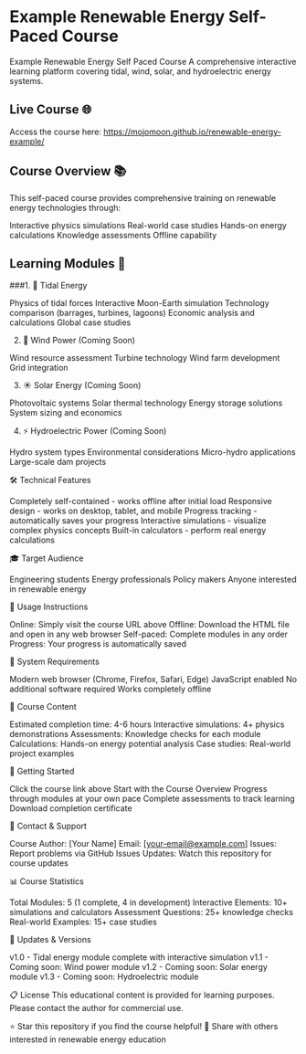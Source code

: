 # Example Renewable Energy Self-Paced Course

Example Renewable Energy Self Paced Course
A comprehensive interactive learning platform covering tidal, wind, solar, and hydroelectric energy systems.

## Live Course 🌐
Access the course here: https://mojomoon.github.io/renewable-energy-example/

## Course Overview 📚
This self-paced course provides comprehensive training on renewable energy technologies through:

Interactive physics simulations
Real-world case studies
Hands-on energy calculations
Knowledge assessments
Offline capability

## Learning Modules 🎯
###1. 🌊 Tidal Energy

Physics of tidal forces
Interactive Moon-Earth simulation
Technology comparison (barrages, turbines, lagoons)
Economic analysis and calculations
Global case studies

2. 💨 Wind Power (Coming Soon)

Wind resource assessment
Turbine technology
Wind farm development
Grid integration

3. ☀️ Solar Energy (Coming Soon)

Photovoltaic systems
Solar thermal technology
Energy storage solutions
System sizing and economics

4. ⚡ Hydroelectric Power (Coming Soon)

Hydro system types
Environmental considerations
Micro-hydro applications
Large-scale dam projects

🛠️ Technical Features

Completely self-contained - works offline after initial load
Responsive design - works on desktop, tablet, and mobile
Progress tracking - automatically saves your progress
Interactive simulations - visualize complex physics concepts
Built-in calculators - perform real energy calculations

🎓 Target Audience

Engineering students
Energy professionals
Policy makers
Anyone interested in renewable energy

📖 Usage Instructions

Online: Simply visit the course URL above
Offline: Download the HTML file and open in any web browser
Self-paced: Complete modules in any order
Progress: Your progress is automatically saved

🔧 System Requirements

Modern web browser (Chrome, Firefox, Safari, Edge)
JavaScript enabled
No additional software required
Works completely offline

📄 Course Content

Estimated completion time: 4-6 hours
Interactive simulations: 4+ physics demonstrations
Assessments: Knowledge checks for each module
Calculations: Hands-on energy potential analysis
Case studies: Real-world project examples

🚀 Getting Started

Click the course link above
Start with the Course Overview
Progress through modules at your own pace
Complete assessments to track learning
Download completion certificate

📧 Contact & Support

Course Author: [Your Name]
Email: [your-email@example.com]
Issues: Report problems via GitHub Issues
Updates: Watch this repository for course updates

📊 Course Statistics

Total Modules: 5 (1 complete, 4 in development)
Interactive Elements: 10+ simulations and calculators
Assessment Questions: 25+ knowledge checks
Real-world Examples: 15+ case studies

🔄 Updates & Versions

v1.0 - Tidal energy module complete with interactive simulation
v1.1 - Coming soon: Wind power module
v1.2 - Coming soon: Solar energy module
v1.3 - Coming soon: Hydroelectric module

📋 License
This educational content is provided for learning purposes. Please contact the author for commercial use.

⭐ Star this repository if you find the course helpful!
🔗 Share with others interested in renewable energy education
